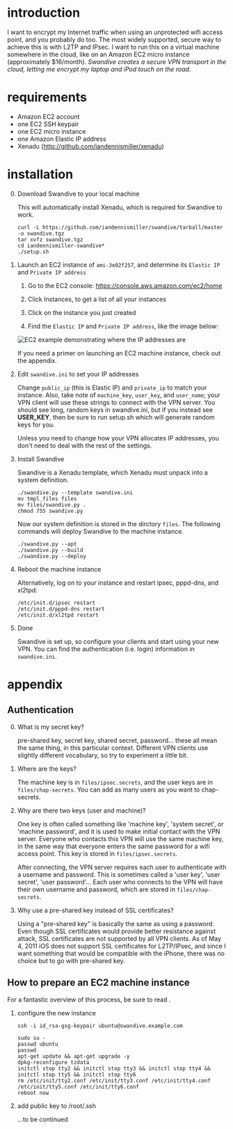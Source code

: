 # introduction

I want to encrypt my Internet traffic when using an unprotected wifi access point, and you probably do too.  The most widely supported, secure way to achieve this is with L2TP and IPsec.  I want to run this on a virtual machine somewhere in the cloud, like on an Amazon EC2 micro instance (approximately $16/month).  *Swandive creates a secure VPN transport in the cloud, letting me encrypt my laptop and iPod touch on the road.*

# requirements

- Amazon EC2 account
- one EC2 SSH keypair
- one EC2 micro instance
- one Amazon Elastic IP address
- Xenadu (http://github.com/iandennismiller/xenadu)

# installation

0. Download Swandive to your local machine

    This will automatically install Xenadu, which is required for Swandive to work.

    ```
    curl -L https://github.com/iandennismiller/swandive/tarball/master -o swandive.tgz
    tar xvfz swandive.tgz
    cd iandennismiller-swandive*
    ./setup.sh
    ```

0. Launch an EC2 instance of `ami-3e02f257`, and determine its `Elastic IP` and `Private IP address`

    1. Go to the EC2 console: https://console.aws.amazon.com/ec2/home

    2. Click Instances, to get a list of all your instances

    3. Click on the instance you just created

    4. Find the `Elastic IP` and `Private IP address`, like the image below:

    ![EC2 example demonstrating where the IP addresses are](https://github.com/iandennismiller/swandive/raw/master/doc/ec2_example.png)

    If you need a primer on launching an EC2 machine instance, check out the appendix.

0. Edit `swandive.ini` to set your IP addresses

    Change `public_ip` (this is Elastic IP) and `private_ip` to match your instance.  Also, take note of `machine_key`, `user_key`, and `user_name`; your VPN client will use these strings to connect with the VPN server.  You should see long, random keys in swandive.ini, but if you instead see __USER_KEY__, then be sure to run setup.sh which will generate random keys for you.

    Unless you need to change how your VPN allocates IP addresses, you don't need to deal with the rest of the settings.

0. Install Swandive

    Swandive is a Xenadu template, which Xenadu must unpack into a system definition.

    ```
    ./swandive.py --template swandive.ini
    mv tmpl_files files
    mv files/swandive.py .
    chmod 755 swandive.py
    ```

    Now our system definition is stored in the dirctory `files`.  The following commands will deploy Swandive to the machine instance.

    ```
    ./swandive.py --apt
    ./swandive.py --build
    ./swandive.py --deploy
    ```

0. Reboot the machine instance

    Alternatively, log on to your instance and restart ipsec, pppd-dns, and xl2tpd:

    ```
    /etc/init.d/ipsec restart
    /etc/init.d/pppd-dns restart
    /etc/init.d/xl2tpd restart
    ```

0. Done

    Swandive is set up, so configure your clients and start using your new VPN.  You can find the authentication (i.e. login) information in `swandive.ini`.

# appendix

## Authentication

0. What is my secret key?

    pre-shared key, secret key, shared secret, password...  these all mean the same thing, in this particular context.  Different VPN clients use slightly different vocabulary, so try to experiment a little bit.

0. Where are the keys?

    The machine key is in `files/ipsec.secrets`, and the user keys are in `files/chap-secrets`.  You can add as many users as you want to chap-secrets.

0. Why are there two keys (user and machine)?

    One key is often called something like 'machine key', 'system secret', or 'machine password', and it is used to make initial contact with the VPN server.  Everyone who contacts this VPN will use the same machine key, in the same way that everyone enters the same password for a wifi access point.  This key is stored in `files/ipsec.secrets`.

    After connecting, the VPN server requires each user to authenticate with a username and password.  This is sometimes called a 'user key', 'user secret', 'user password'...  Each user who connects to the VPN will have their own username and password, which are stored in `files/chap-secrets`.

0. Why use a pre-shared key instead of SSL certificates?

    Using a "pre-shared key" is basically the same as using a password.  Even though SSL certificates would provide better resistance against attack, SSL certificates are not supported by all VPN clients.  As of May 4, 2011 iOS does not support SSL certificates for L2TP/IPsec, and since I want something that would be compatible with the iPhone, there was no choice but to go with pre-shared key.

## How to prepare an EC2 machine instance

For a fantastic overview of this process, be sure to read .

1. configure the new instance

    ```
    ssh -i id_rsa-gsg-keypair ubuntu@swandive.example.com
    ```

    ```
    sudo su -
    passwd ubuntu
    passwd
    apt-get update && apt-get upgrade -y
    dpkg-reconfigure tzdata
    initctl stop tty2 && initctl stop tty3 && initctl stop tty4 && initctl stop tty5 && initctl stop tty6
    rm /etc/init/tty2.conf /etc/init/tty3.conf /etc/init/tty4.conf /etc/init/tty5.conf /etc/init/tty6.conf
    reboot now
    ```

2. add public key to /root/.ssh

    ...to be continued
